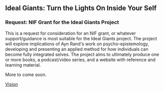 ## Ideal Giants: Turn the Lights On Inside Your Self

### Request: NIF Grant for the Ideal Giants Project

This is a request for consideration for an NIF grant, or whatever support/guidance is most suitable for the Ideal Giants project. The project will explore implications of Ayn Rand's work on psycho-epistemology, developing and presenting an applied method for how individuals can become fully integrated selves. The project aims to ultimately produce one or more books, a podcast/video series, and a website with reference and learning material.

More to come soon.

[Vision](/vision/)

